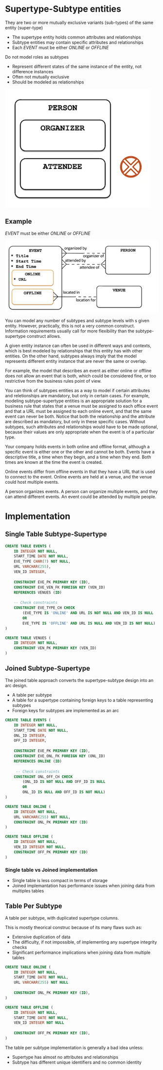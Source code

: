 # Supertype-Subtype entities

They are two or more mutually exclusive variants (sub-types) of the same entity (super-type)

- The supertype entity holds common attributes and relationships
- Subtype entities may contain specific attributes and relationships
- Each _EVENT_ must be either _ONLINE_ or _OFFLINE_

Do not model roles as subtypes

- Represent different states of the same instance of the entity, not difference instances
- Often not mutually exclusive
- Should be modeled as relationships

![Example subtypes incorrect](images/example_subtypes_incorrect.png)

## Example

_EVENT_ must be either _ONLINE_ or _OFFLINE_

![Example subtypes](images/example_subtypes.png)

You can model any number of subtypes and subtype levels with s given entity. However, practically, this is not a very common construct. Information requirements usually call for more flexibility than the subtype-supertype construct allows.

A given entity instance can often be used in different ways and contexts, which is best modeled by relationships that this entity has with other entities. On the other hand, subtypes always imply that the model represents different entity instance that are never the same or overlap.

For example, the model that describes an event as either online or offline does not allow an event that is both, which could be considered fine, or too restrictive from the business rules point of view.

You can think of subtypes entities as a way to model if certain attributes and reletionships are mandatory, but only in certain cases. For example, modeling subtype-supertype entities is an appropriate solution for a business rule that states that a venue must be assigned to each office event and that a URL must be assigned to each online event, and that the same event can never be both. Notice that both the relationship and the attribute are described as mandatory, but only in these specific cases. Without subtypes, such attributes and relationships would have to be made optional, because their values are only appropriate when the event is of a particular type.

Your company holds events in both online and offline format, although a specific event is either one or the other and cannot be both. Events have a descriptive title, a time when they begin, and a time when they end. Both times are known at the time the event is created.

Online events differ from offline events in that they have a URL that is used to connect to the event. Online events are held at a venue, and the venue could host multiple events.

A person organizes events. A person can organize multiple events, and they can attend different events. An event could be attended by multiple people.

# Implementation

## Single Table Subtype-Supertype

```sql
CREATE TABLE EVENTS (
    ID INTEGER NOT NULL,
    START_TIME DATE NOT NULL,
    EVE_TYPE CHAR(7) NOT NULL,
    URL VARCHAR(255),
    VEN_ID INTEGER,

    CONSTRAINT EVE_PK PRIMARY KEY (ID),
    CONSTRAINT EVE_VEN_FK FOREIGN KEY (VEN_ID)
    REFERENCES VENUES (ID)

    -- Check constraints
    CONSTRAINT EVE_TYPE_CH CHECK
        (EVE_TYPE IS 'ONLINE' AND URL IS NOT NULL AND VEN_ID IS NULL
        OR
        EVE_TYPE IS 'OFFLINE' AND URL IS NULL AND VEN_ID IS NOT NULL)
)
```

```sql
CREATE TABLE VENUES (
    ID INTEGER NOT NULL,
    CONSTRAINT VEN_PK PRIMARY KEY (VEN_ID)
)
```

## Joined Subtype-Supertype

The joined table approach converts the supertype-subtype design into an arc design.

- A table per subtype
- A table for a supertype containing foreign keys to a table representing subtypes
- Foreign keys for subtypes are implemented as an arc

```sql
CREATE TABLE EVENTS (
    ID INTEGER NOT NULL,
    START_TIME DATE NOT NULL,
    ONL_ID INTEGER,
    OFF_ID INTEGER,

    CONSTRAINT EVE_PK PRIMARY KEY (ID),
    CONSTRAINT EVE_ONL_FK FOREIGN KEY (ONL_ID)
    REFERENCES ONLINE (ID)

     -- Check constraints
    CONSTRAINT ONL_OFF_CH CHECK
        (ONL_ID IS NOT NULL AND OFF_ID IS NULL
        OR
        ONL_ID IS NULL AND OFF_ID IS NOT NULL)
)
```

```sql
CREATE TABLE ONLINE (
    ID INTEGER NOT NULL,
    URL VARCHAR(255) NOT NULL,
    CONSTRAINT ONL_PK PRIMARY KEY (ID)
)
```

```sql
CREATE TABLE OFFLINE (
    ID INTEGER NOT NULL,
    VEN_ID INTEGER NOT NULL,
    CONSTRAINT OFF_PK PRIMARY KEY (ID)
)
```

### Single table vs Joined implementation

- Single table is less compact in terms of storage
- Joined implemantation has performance issues when joining data from multiples tables

## Table Per Subtype

A table per subtype, with duplicated supertype columns.

This is mostly theorical construc because of its many flaws such as:

- Extensive duplication of data
- The difficulty, if not impossible, of implementing any supertype integrity checks
- Significant performance implications when joining data from multiple tables

```sql
CREATE TABLE ONLINE (
    ID INTEGER NOT NULL,
    START_TIME DATE NOT NULL,
    URL VARCHAR(255) NOT NULL

    CONSTRAINT ONL_PK PRIMARY KEY (ID),
)
```

```sql
CREATE TABLE OFFLINE (
    ID INTEGER NOT NULL,
    START_TIME DATE NOT NULL,
    VEN_ID INTEGER NOT NULL

    CONSTRAINT OFF_PK PRIMARY KEY (ID),
)
```

The table per subtype implementation is generally a bad idea unless:

- Supertype has almost no attributes and relationships
- Subtype has different unique identifiers and no common identity
